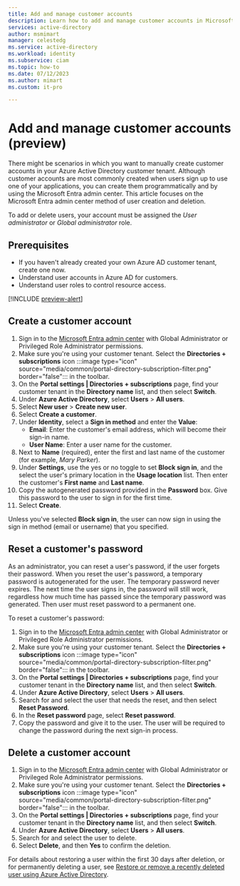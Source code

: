 ```yaml
---
title: Add and manage customer accounts
description: Learn how to add and manage customer accounts in Microsoft Entra for customers.
services: active-directory
author: msmimart
manager: celestedg
ms.service: active-directory
ms.workload: identity
ms.subservice: ciam
ms.topic: how-to
ms.date: 07/12/2023
ms.author: mimart
ms.custom: it-pro

---
```

# Add and manage customer accounts (preview)

There might be scenarios in which you want to manually create customer accounts in your Azure Active Directory customer tenant. Although customer accounts are most commonly created when users sign up to use one of your applications, you can create them programmatically and by using the Microsoft Entra admin center. This article focuses on the Microsoft Entra admin center method of user creation and deletion.

To add or delete users, your account must be assigned the *User administrator* or *Global administrator* role.

## Prerequisites

- If you haven't already created your own Azure AD customer tenant, create one now.
- Understand user accounts in Azure AD for customers.
- Understand user roles to control resource access.

[!INCLUDE [preview-alert](../customers/includes/preview-alert/preview-alert-ciam.md)]

## Create a customer account

1. Sign in to the [Microsoft Entra admin center](https://entra.microsoft.com/) with Global Administrator or Privileged Role Administrator permissions.
1. Make sure you're using your customer tenant. Select the **Directories + subscriptions** icon :::image type="icon" source="media/common/portal-directory-subscription-filter.png" border="false"::: in the toolbar.
1. On the **Portal settings | Directories + subscriptions** page, find your customer tenant in the **Directory name** list, and then select **Switch**.
1. Under **Azure Active Directory**, select **Users** > **All users**.
1. Select **New user** > **Create new user**. 
1. Select **Create a customer**.
1. Under **Identity**, select a **Sign in method** and enter the **Value**:
   - **Email**: Enter the customer's email address, which will become their sign-in name.
   - **User Name**: Enter a user name for the customer.
1. Next to **Name** (required), enter the first and last name of the customer (for example, *Mary Parker*).
1. Under **Settings**, use the yes or no toggle to set **Block sign in**, and the select the user's primary location in the **Usage location** list. Then enter the customer's **First name** and **Last name**.
1. Copy the autogenerated password provided in the **Password** box. Give this password to the user to sign in for the first time.
1. Select **Create**.

Unless you've selected **Block sign in**, the user can now sign in using the sign in method (email or username) that you specified.

## Reset a customer's password

As an administrator, you can reset a user's password, if the user forgets their password. When you reset the user's password, a temporary password is autogenerated for the user. The temporary password never expires. The next time the user signs in, the password will still work, regardless how much time has passed since the temporary password was generated. Then user must reset password to a permanent one. 

To reset a customer's password:

1. Sign in to the [Microsoft Entra admin center](https://entra.microsoft.com/) with Global Administrator or Privileged Role Administrator permissions.
1. Make sure you're using your customer tenant. Select the **Directories + subscriptions** icon :::image type="icon" source="media/common/portal-directory-subscription-filter.png" border="false"::: in the toolbar.
1. On the **Portal settings | Directories + subscriptions** page, find your customer tenant in the **Directory name** list, and then select **Switch**.
1. Under **Azure Active Directory**, select **Users** > **All users**.
1. Search for and select the user that needs the reset, and then select **Reset Password**.
1. In the **Reset password** page, select **Reset password**.
1. Copy the password and give it to the user. The user will be required to change the password during the next sign-in process.

## Delete a customer account

1. Sign in to the [Microsoft Entra admin center](https://entra.microsoft.com/) with Global Administrator or Privileged Role Administrator permissions.
1. Make sure you're using your customer tenant. Select the **Directories + subscriptions** icon :::image type="icon" source="media/common/portal-directory-subscription-filter.png" border="false"::: in the toolbar.
1. On the **Portal settings | Directories + subscriptions** page, find your customer tenant in the **Directory name** list, and then select **Switch**.
1. Under **Azure Active Directory**, select **Users** > **All users**.
1. Search for and select the user to delete.
1. Select **Delete**, and then **Yes** to confirm the deletion.

For details about restoring a user within the first 30 days after deletion, or for permanently deleting a user, see [Restore or remove a recently deleted user using Azure Active Directory](../../fundamentals/users-restore.md).
